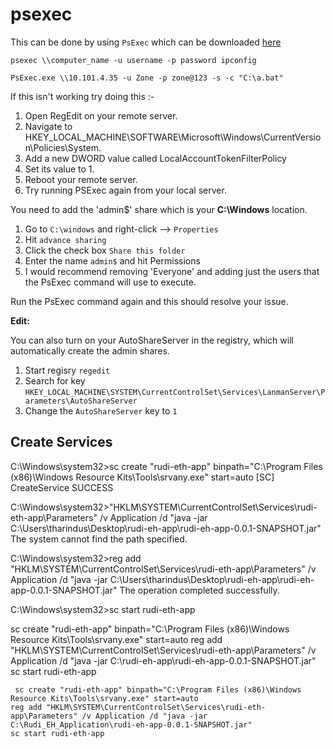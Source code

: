 # psexec





This can be done by using `PsExec` which can be downloaded [here](https://docs.microsoft.com/en-us/sysinternals/downloads/psexec)

```text
psexec \\computer_name -u username -p password ipconfig

PsExec.exe \\10.101.4.35 -u Zone -p zone@123 -s -c "C:\a.bat"

```

If this isn't working try doing this :-

1. Open RegEdit on your remote server.
2. Navigate to HKEY\_LOCAL\_MACHINE\SOFTWARE\Microsoft\Windows\CurrentVersion\Policies\System.
3. Add a new DWORD value called LocalAccountTokenFilterPolicy
4. Set its value to 1.
5. Reboot your remote server.
6. Try running PSExec again from your local server.



You need to add the 'admin$' share which is your **C:\Windows** location.

1. Go to `C:\windows` and right-click --&gt; `Properties`
2. Hit `advance sharing`
3. Click the check box `Share this folder`
4. Enter the name `admin$` and hit Permissions
5. I would recommend removing 'Everyone' and adding just the users that the PsExec command will use to execute.

Run the PsExec command again and this should resolve your issue.

**Edit:**

You can also turn on your AutoShareServer in the registry, which will automatically create the admin shares.

1. Start regisry `regedit`
2. Search for key `HKEY_LOCAL_MACHINE\SYSTEM\CurrentControlSet\Services\LanmanServer\Parameters\AutoShareServer`
3. Change the `AutoShareServer` key to `1`

## Create Services

C:\Windows\system32&gt;sc create "rudi-eth-app" binpath="C:\Program Files \(x86\)\Windows Resource Kits\Tools\srvany.exe" start=auto \[SC\] CreateService SUCCESS

C:\Windows\system32&gt;"HKLM\SYSTEM\CurrentControlSet\Services\rudi-eth-app\Parameters" /v Application /d "java -jar C:\Users\tharindus\Desktop\rudi-eh-app\rudi-eh-app-0.0.1-SNAPSHOT.jar" The system cannot find the path specified.

C:\Windows\system32&gt;reg add "HKLM\SYSTEM\CurrentControlSet\Services\rudi-eth-app\Parameters" /v Application /d "java -jar C:\Users\tharindus\Desktop\rudi-eh-app\rudi-eh-app-0.0.1-SNAPSHOT.jar" The operation completed successfully.

C:\Windows\system32&gt;sc start rudi-eth-app



sc create "rudi-eth-app" binpath="C:\Program Files \(x86\)\Windows Resource Kits\Tools\srvany.exe" start=auto reg add "HKLM\SYSTEM\CurrentControlSet\Services\rudi-eth-app\Parameters" /v Application /d "java -jar C:\rudi-eh-app\rudi-eh-app-0.0.1-SNAPSHOT.jar" sc start rudi-eth-app

```text
 sc create "rudi-eth-app" binpath="C:\Program Files (x86)\Windows Resource Kits\Tools\srvany.exe" start=auto 
reg add "HKLM\SYSTEM\CurrentControlSet\Services\rudi-eth-app\Parameters" /v Application /d "java -jar C:\Rudi_EH_Application\rudi-eh-app-0.0.1-SNAPSHOT.jar"
sc start rudi-eth-app

```

